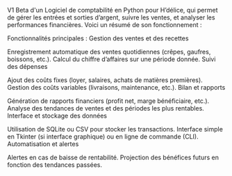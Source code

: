 V1 Beta d'un Logiciel de comptabilité en Python pour H’délice, qui permet de gérer les entrées et sorties d’argent, suivre les ventes, et analyser les performances financières. Voici un résumé de son fonctionnement :

Fonctionnalités principales :
Gestion des ventes et des recettes

Enregistrement automatique des ventes quotidiennes (crêpes, gaufres, boissons, etc.).
Calcul du chiffre d’affaires sur une période donnée.
Suivi des dépenses

Ajout des coûts fixes (loyer, salaires, achats de matières premières).
Gestion des coûts variables (livraisons, maintenance, etc.).
Bilan et rapports

Génération de rapports financiers (profit net, marge bénéficiaire, etc.).
Analyse des tendances de ventes et des périodes les plus rentables.
Interface et stockage des données

Utilisation de SQLite ou CSV pour stocker les transactions.
Interface simple en Tkinter (si interface graphique) ou en ligne de commande (CLI).
Automatisation et alertes

Alertes en cas de baisse de rentabilité.
Projection des bénéfices futurs en fonction des tendances passées.
